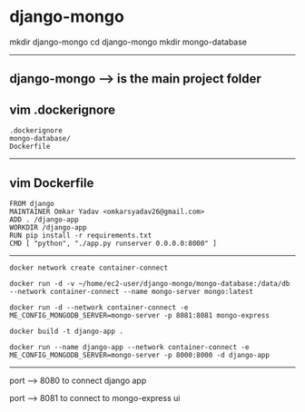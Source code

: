 # django-mongo
mkdir django-mongo
cd django-mongo
mkdir mongo-database

---------------------------------
django-mongo --> is the main project folder
---------------------------------
vim .dockerignore
---------------------------------
	.dockerignore
	mongo-database/
	Dockerfile
---------------------------------
vim Dockerfile
---------------------------------
	FROM django
	MAINTAINER Omkar Yadav <omkarsyadav26@gmail.com>
	ADD . /django-app
	WORKDIR /django-app
	RUN pip install -r requirements.txt
	CMD [ "python", "./app.py runserver 0.0.0.0:8000" ]
---------------------------------
	
	docker network create container-connect

	docker run -d -v ~/home/ec2-user/django-mongo/mongo-database:/data/db --network container-connect --name mongo-server mongo:latest

	docker run -d --network container-connect -e ME_CONFIG_MONGODB_SERVER=mongo-server -p 8081:8081 mongo-express

	docker build -t django-app .

	docker run --name django-app --network container-connect -e ME_CONFIG_MONGODB_SERVER=mongo-server -p 8000:8000 -d django-app
----------------------------------
port --> 8080 to connect django app

port --> 8081 to connect to mongo-express ui
